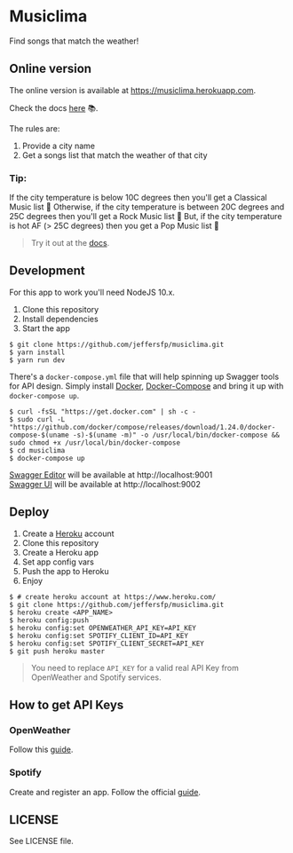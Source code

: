 # Musiclima

Find songs that match the weather!

## Online version

The online version is available at https://musiclima.herokuapp.com.

Check the docs [here](https://musiclima.herokuapp.com/docs) 📚.

The rules are:

1. Provide a city name
2. Get a songs list that match the weather of that city

### Tip:

If the city temperature is below 10C degrees then you'll get a Classical Music list 🎻
Otherwise, if the city temperature is between 20C degrees and 25C degrees then you'll get a Rock Music list 🤟
But, if the city temperature is hot AF (> 25C degrees) then you get a Pop Music list 🎤

> Try it out at the [docs](https://musiclima.herokuapp.com/docs).

## Development

For this app to work you'll need NodeJS 10.x.

1. Clone this repository
2. Install dependencies
3. Start the app

```
$ git clone https://github.com/jeffersfp/musiclima.git
$ yarn install
$ yarn run dev
```

There's a `docker-compose.yml` file that will help spinning up Swagger tools for API design. Simply install [Docker](https://docs.docker.com/install/), [Docker-Compose](https://docs.docker.com/compose/install/) and bring it up with `docker-compose up`.

```
$ curl -fsSL "https://get.docker.com" | sh -c -
$ sudo curl -L "https://github.com/docker/compose/releases/download/1.24.0/docker-compose-$(uname -s)-$(uname -m)" -o /usr/local/bin/docker-compose && sudo chmod +x /usr/local/bin/docker-compose
$ cd musiclima
$ docker-compose up
```

[Swagger Editor](https://swagger.io/tools/swagger-editor/) will be available at http://localhost:9001<br>
[Swagger UI](https://swagger.io/tools/swagger-ui/) will be available at http://localhost:9002

## Deploy

1. Create a [Heroku](https://www.heroku.com/) account
2. Clone this repository
3. Create a Heroku app
4. Set app config vars
5. Push the app to Heroku
6. Enjoy

```
$ # create heroku account at https://www.heroku.com/
$ git clone https://github.com/jeffersfp/musiclima.git
$ heroku create <APP_NAME>
$ heroku config:push
$ heroku config:set OPENWEATHER_API_KEY=API_KEY
$ heroku config:set SPOTIFY_CLIENT_ID=API_KEY
$ heroku config:set SPOTIFY_CLIENT_SECRET=API_KEY
$ git push heroku master
```

> You need to replace `API_KEY` for a valid real API Key from OpenWeather and Spotify services.

## How to get API Keys

### OpenWeather

Follow this [guide](https://openweathermap.org/appid).

### Spotify

Create and register an app. Follow the official [guide](https://developer.spotify.com/documentation/general/guides/app-settings/).

## LICENSE

See LICENSE file.
